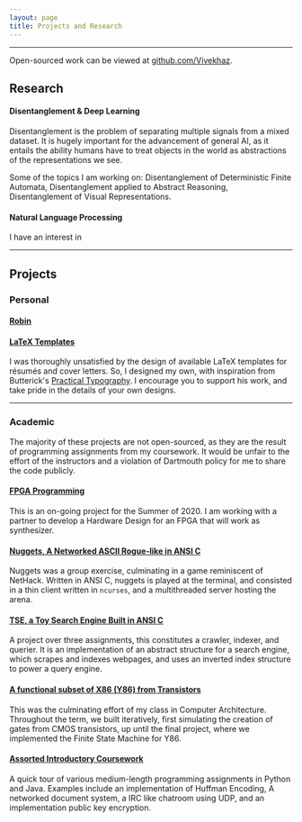 ```yaml
---
layout: page
title: Projects and Research
---
```


--------------------------------------------------------------------------------

Open-sourced work can be viewed at [github.com/Vivekhaz](https://github.com/Vivekhaz).

## Research

#### Disentanglement & Deep Learning

Disentanglement is the problem of separating multiple signals from a mixed dataset. It is hugely important for the advancement of general AI, as it entails the ability humans have to treat objects in the world as abstractions of the representations we see. 

Some of the topics I am working on: Disentanglement of Deterministic Finite Automata, Disentanglement applied to Abstract Reasoning, Disentanglement of Visual Representations.

#### Natural Language Processing

I have an interest in 

--------------------------------------------------------------------------------

## Projects

### Personal

#### [Robin]()



#### [LaTeX Templates](https://github.com/Vivekhaz/latex_professional_docs)

I was thoroughly unsatisfied by the design of available LaTeX templates for résumés and cover letters. So, I designed my own, with inspiration from Butterick's [Practical Typography](https://practicaltypography.com). I encourage you to support his work, and take pride in the details of your own designs.



--------------------------------------------------------------------------------

### Academic

The majority of these projects are not open-sourced, as they are the result of programming assignments from my coursework. It would be unfair to the effort of the instructors and a violation of Dartmouth policy for me to share the code publicly.

#### [FPGA Programming](/projects/cs56_final)

This is an on-going project for the Summer of 2020. I am working with a partner to develop a Hardware Design for an FPGA that will work as synthesizer.

#### [Nuggets, A Networked ASCII Rogue-like in ANSI C](/projects/nuggets)

Nuggets was a group exercise, culminating in a game reminiscent of NetHack. Written in ANSI C, nuggets is played at the terminal, and consisted in a thin client written in `ncurses`, and a multithreaded server hosting the arena.

#### [TSE, a Toy Search Engine Built in ANSI C](/projects/tse)

A project over three assignments, this constitutes a crawler, indexer, and querier. It is an implementation of an abstract structure for a search engine, which scrapes and indexes webpages, and uses an inverted index structure to power a query engine.

#### [A functional subset of X86 (Y86) from Transistors](/projects/y86)

This was the culminating effort of my class in Computer Architecture. Throughout the term, we built iteratively, first simulating the creation of gates from CMOS transistors, up until the final project, where we implemented the Finite State Machine for Y86.

#### [Assorted Introductory Coursework](/projects/intro)

A quick tour of various medium-length programming assignments in Python and Java. Examples include an implementation of Huffman Encoding, A networked document system, a IRC like chatroom using UDP, and an implementation public key encryption.

